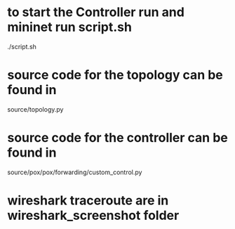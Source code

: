 # to start the Controller run and mininet run script.sh
./script.sh

# source code for the topology can be found in
source/topology.py

# source code for the controller can be found in
source/pox/pox/forwarding/custom_control.py

# wireshark traceroute are in wireshark_screenshot folder


